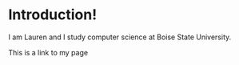 # **Introduction!**
I am Lauren and I study computer science at Boise State University.

This is a link to my page

